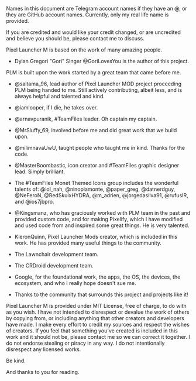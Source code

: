 Names in this document are Telegram account names if they have an @,
or they are GitHub account names. Currently, only my real life name is provided.

If you are credited and would like your credit changed, or are uncredited and
believe you should be, please contact me to discuss.

Pixel Launcher M is based on the work of many amazing people.

- Dylan Gregori "Gori" Singer @GoriLovesYou is the author of this project.

PLM is built upon the work started by a great team that came before me.

- @saitama_96, lead author of Pixel Launcher MOD project proceeding PLM being handed to me.
Still actively contributing, albeit less, and is always helpful and talented and kind.

- @iamlooper, if I die, he takes over.

- @arnavpuranik, #TeamFiles leader. Oh captain my captain.

- @MrSluffy_69, involved before me and did great work that we build upon.

- @milimnavaUwU, taught people who taught me in kind. Thanks for the code.

- @MasterBoombastic, icon creator and #TeamFiles graphic designer lead. Simply brilliant.

- The #TeamFiles Monet Themed Icons group includes the wonderful talents of: @lol_nah, @ninopiamonte, @paper_greg, @datnerdguy, @NeFeroN, @RedSkulxHYDRA, @m_adrien, @jorgedasilva91, @rufusIR, and @ios7jbpro.

- @Kingsmanz, who has graciously worked with PLM team in the past and provided custom code, and for making Pixelify,
which I have modified and used code from and inspired some great things. He is very talented.

- KieronQuinn, Pixel Launcher Mods creator, which is included in this work. He has provided many useful things to the community.

- The Lawnchair development team.

- The CRDroid development team.

- Google, for the foundational work, the apps, the OS, the devices, the ecosystem, and who I really hope doesn't sue me.

- Thanks to the community that surrounds this project and projects like it!

Pixel Launcher M is provided under MIT License, free of charge, to do with as you wish.
I have not intended to disrespect or devalue the work of others by copying from, or including anything that other creators and developers have made.
I make every effort to credit my sources and respect the wishes of creators.
If you feel that something you've created is included in this work and it should not be, please contact me so we can correct it together.
I do not endorse stealing or piracy in any way. I do not intentionally disrespect any licensed works.

Be kind.

And thanks to you for reading.
